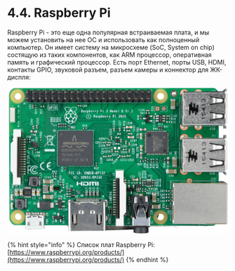 # 4.4. Raspberry Pi

Raspberry Pi - это еще одна популярная встраиваемая плата, и мы можем установить на нее OC и использовать как полноценный компьютер. Он имеет систему на микросхеме \(SoC, System on chip\) состящую из таких компонентов, как ARM процессор, оперативная память и графический процессор. Есть порт Ethernet, порты USB, HDMI, контакты GPIO, звуковой разъем, разъем камеры и коннектор для ЖК-диспля:

![](../.gitbook/assets/image%20%285%29.png)

{% hint style="info" %}
Список плат Raspberry Pi: [https://www.raspberrypi.org/products/](https://www.raspberrypi.org/products/)
{% endhint %}

